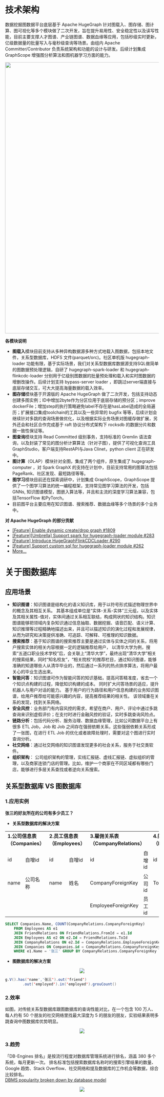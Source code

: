 # 技术架构
数据挖掘图数据平台底层基于 Apache HugeGraph 针对图载入、图存储、图计算、图可视化等多个模块做了二次开发，旨在提升易用性、安全稳定性以及读写性能，目前主要支撑人才图谱、产业链图谱、数据血缘等应用，包括秒级实时更新，亿级数据量的批量写入与毫秒级查询等场景。由组内 Apache Committer/Contributor 负责系统架构和功能的设计与研发。后续计划集成 GraphScope 增强图分析算法和图机器学习方面的能力。

<div align=center><img width = '900' height ='888' src ="/img.png"/></div>


**各模块说明**  
- **图载入**模块目前支持从多种异构数据源多种方式地载入图数据，包括本地文件，关系型数据库，HDFS 文件(parquet/orc)。社区单机版 hugegraph-loader 
功能有限，基于实际场景，我们对关系型数据库数据源支持SQL做简单的图数据预处理逻辑，自研了 hugegraph-spark-loader 和 hugegraph-flinkcdc-loader 
分别用于亿级别图数据的批量预处理和载入和实时图数据的增删改操作。后续计划支持 bypass-server loader ，即跳过server端直接与底层存储交互，可大大提高海量数据的载入效率。
- **图存储**模块基于开源版的 Apache HugeGraph 做了二次开发，包括支持动态创建多图实例；ID中增加2byte作为分区位用于底层存储的预分区；improve 
dockerFile；增加step的执行策略避免label不存在是hasLabel造成的全局遍历；扩展接口集成toolchain的工具以及一些异常的 bugfix 
  等等，后续计划会继续针对多跳的查询场景做优化，以及根据实际业务场景对图缓存做扩展，另外还会和社区合作完成基于 raft 协议分布式架构下 rocksdb 的数据分片和数据一致性保证等。
- **图查询**模块支持 Read Committed 级别事务，支持标准的 Gremlin 
语法查询，以及封装了常见的图分析计算算法（针对子图），提供了可视化查询工具GraphStudio，客户端支持RestAPI与Java Clinet，python client 正在研发中。
- **图计算**（OLAP）模块针对全图，集成了两个组件，原生集成了 hugegraph-computer ，对 Spark GraphX 
的支持在计划中，目前支持常用的图算法包括PageRank、社区发现、最短路径等等。
- **图学习**模块目前还在探索调研中，计划集成 GraphScope，GraphScope 提供了一个图学习算法的统一编程框架，支持常见图学习算法的开发，包括 GNNs, 
知识图谱模型，图嵌入算法等，并且和主流的深度学习算法兼容，包括TensorFlow 和PyTorch。
- 目前图平台主要应用在知识图谱、搜索推荐、数据血缘等多个场景的多个业务中。

**对 Apache HugeGraph 的部分贡献**
- [[Feature] Enable dynamic create/drop graph #1809](https://github.com/apache/incubator-hugegraph/pull/1809)
- [[Feature][Umbrella] Support spark for hugegraph-loader module #283](https://github.com/apache/incubator-hugegraph-toolchain/issues/283)  
- [[Feature] Introduce HugeGraphFlinkCDCLoader #290](https://github.com/apache/incubator-hugegraph-toolchain/issues/290)  
- [[Feature] Support custom sql for hugegraph-loader module #262](https://github.com/apache/incubator-hugegraph-toolchain/issues/262)  
- [More...](https://github.com/apache/incubator-hugegraph-toolchain/pulls?q=is%3Apr+is%3Aclosed+author%3Asimon824)

# 关于图数据库
## 应用场景
- **知识图谱**：知识图谱是结构化的语义知识库，用于以符号形式描述物理世界中的概念及其相互关系。 
其基本组成单位是“实体-关系-实体”三元组，以及实体及其相关属性-值对，实体间通过关系相互联结，构成网状的知识结构。知识图谱能够把领域内复杂知识通过信息抽取、数据挖掘、语音匹配、语义计算、知识推理等过程精确地描述出来，并且可以描述知识的演化过程和发展规律，从而为研究和决策提供准确、可追踪、可解释、可推理的知识数据。
- **搜索推荐**：基于知识图谱的搜索推荐主要是通过实体与实体之间的关系，将用户搜索实体的相关内容根据一定的逻辑推荐给用户，
以清华大学为例，搜索“五道口职业技术学校”后，会关联上“清华大学”，最终出现“清华大学”相关的搜索结果，同时“知名校友”，“相关院校”的推荐栏目，通过知识图谱，能够准确的知道哪些人从清华毕业的，然后通过一系列的热点排序算法，将用户最关心的毕业生选出来。
- **智能问答**：知识图谱可作为智能问答的知识基础，提高问答精准度，省去一个个知识点构建的过程，降低知识构建的成本。 同时扩大问答场景的适应，提升机器人与用户对话的能力。 
基于用户的行为路径和用户信息构建的业务知识图谱，给用户推荐给可能感兴趣的内容，提高推荐结果的相关性。 该领域重在关系的发现，找到关系网络。
- **安全风控**：业务部门有内容风控的需求，希望在商户、用户、评论中通过多跳查询来识别虚假评价；在支付时进行金融风控的验证，实时多跳查询风险点。
- **链路分析**：包括代码分析、服务治理、数据血缘管理，比如公司数据平台上有很多 ETL Job，Job 和 Job 之间存在强弱依赖关系，这些强弱依赖关系形成了一张图，在进行 ETL Job 
的优化或者故障处理时，需要对这个图进行实时查询分析。
- **社交网络**：通过社交网络的知识图谱发现更多的社会关系，服务于社交类软件。
- **组织架构**： 公司组织架构的管理，实线汇报链、虚线汇报链、虚拟组织的管理，以及商家连锁门店的管理。比如，维护一个商家在不同区域都有哪些门店，能够进行多层关系查找或者逆向关系搜索。
## 关系型数据库 VS 图数据库  
### 1.应用实例 
**张三的好友所在的公司有多少员工？**
- **关系型数据库的解决方案**  
<table>
    <tr>
        <td colspan="2"><strong>1.公司信息表（Companies）</strong></td>
        <td colspan="2"><strong>2.员工信息表（Employees）</strong></td>
        <td colspan="2"><strong>3.雇佣关系表（CompanyRelations）</strong></td>
        <td colspan="2"><strong>4.好友关系表（FriendRelations）</strong></td>
    <tr>
    <tr>
        <td>id</td>
        <td>自增id</td>
        <td>id</td>
        <td>自增id</td>
        <td>id</td>
        <td>自增id</td>
        <td>id</td>
        <td>自增id，FromId 好友关系的一方</td>
    <tr>
    <tr>
        <td>name</td>
        <td>公司名称</td>
        <td>name</td>
        <td>姓名</td>
        <td>CompanyForeignKey</td>
        <td>公司id</td>
        <td>Toid</td>
        <td>好友关系的另一方</td>
    <tr>
    <tr>
        <td></td>
        <td></td>
        <td></td>
        <td></td>
        <td>EmployeeForeignKey</td>
        <td>员工id</td>
        <td></td>
        <td></td>
    <tr>
</table>

```sql
SELECT Companies.Name, COUNT(CompanyRelations.CompanyForeignKey)
    FROM Employees AS e1
    JOIN FriendRelations ON FriendRelations.FromId = e1.Id
    JOIN Employees AS e2 ON e2.Id = FriendRelations.ToId
    JOIN CompanyRelations ON e2.Id = CompanyRelations.EmployeeForeignKey
    JOIN Companies ON Companies.id = CompanyRelations.CompanyForeignKey
    WHERE e1.Name = '张三' GROUP BY CompanyRelations.CompanyForeignKey
```

- **图数据库的解决方案**  
<div align=center><img src ="/intro2.png"/></div>  

```java
g.V().has('name','张三').out('friend')
        .out('employed').in('employed').grouCount()
```

### 2.效率
如图，对传统关系型数据库跟图数据库的查询性能对比，在一个包含 100 万人、每人约有 50 个朋友的社交网络里找最大深度为 5 的朋友的朋友，实验结果表明多跳查询中图数据库优势明显。  
<div align=center><img src ="/img_2.png"/></div>

### 3.趋势
「DB-Engines 排名」是按流行程度对数据库管理系统进行排名，涵盖 380 多个系统，每月更新一次。 排名标准包括搜索数据库名称时的搜索引擎结果的数量、Google 趋势、Stack 
Overflow、社交网络和提及数据库的工作机会等数据，综合比较排名。  
[DBMS popularity broken down by database model](https://db-engines.com/en/ranking_categories)  
<div align=center><img src ="/img_1.png"/></div>

